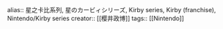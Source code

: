 alias:: 星之卡比系列, 星のカービィシリーズ, Kirby series, Kirby (franchise), Nintendo/Kirby series
creator:: [[樱井政博]]
tags:: [[Nintendo]]
